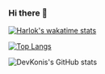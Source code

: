 ### Hi there 👋

[![Harlok's wakatime stats](https://github-readme-stats.vercel.app/api/wakatime?username=DevKonis)](https://github.com/DevKonis/github-readme-stats)


[![Top Langs](https://github-readme-stats.vercel.app/api/top-langs/?username=DevKonis)](https://github.com/anuraghazra/github-readme-stats)

![DevKonis's GitHub stats](https://github-readme-stats.vercel.app/api?username=DevKonis&show_icons=true&theme=dark)
<!--
**DevKonis/DevKonis** is a ✨ _special_ ✨ repository because its `README.md` (this file) appears on your GitHub profile.

Here are some ideas to get you started:

- 🔭 I’m currently working on ...
- 🌱 I’m currently learning ...
- 👯 I’m looking to collaborate on ...
- 🤔 I’m looking for help with ...
- 💬 Ask me about ...
- 📫 How to reach me: ...
- 😄 Pronouns: ...
- ⚡ Fun fact: ...
-->
